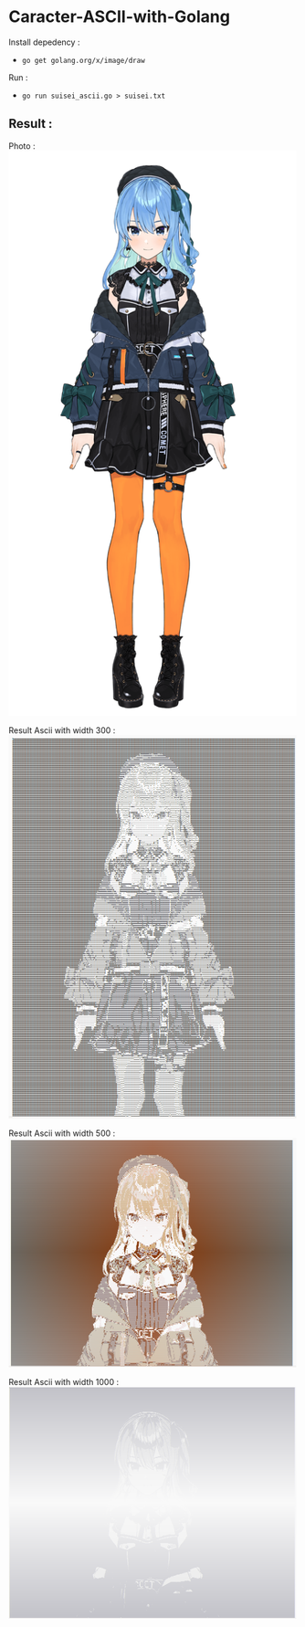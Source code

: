 # Caracter-ASCII-with-Golang

Install depedency :
- ```go get golang.org/x/image/draw``` 

Run :
- ```go run suisei_ascii.go > suisei.txt```

## Result :

Photo :
![alt text](Hoshimachi-Suisei.png)

Result Ascii with width 300 :
![alt text](<Cuplikan layar 2025-05-24 084645.png>)

Result Ascii with width 500 :
![alt text](<Cuplikan layar 2025-05-24 082849.png>)

Result Ascii with width 1000 :
![alt text](<Cuplikan layar 2025-05-24 082934.png>)
